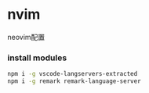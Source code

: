 # nvim

neovim配置

### install modules

```sh
npm i -g vscode-langservers-extracted
npm i -g remark remark-language-server
```


